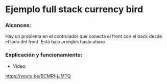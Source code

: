 # Ejemplo full stack currency bird

### Alcances:

Hay un problema en el controlador que conecta el front con el back desde el lado del front. Está bajo arreglos hasta ahora

### Explicación y funcionamiento:

- Video:

https://youtu.be/BCMRI-jJMTQ
